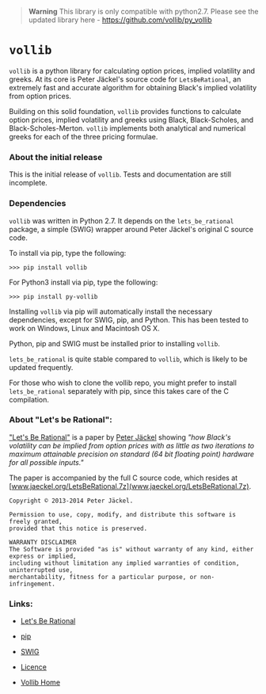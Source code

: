 > **Warning**
> This library is only compatible with python2.7. Please see the updated library here - https://github.com/vollib/py_vollib

# `vollib`

`vollib` is a python library for calculating option prices, 
implied volatility and greeks. At its core is Peter Jäckel's 
source code for `LetsBeRational`, an extremely fast and accurate algorithm 
for obtaining Black's implied volatility from option prices.

Building on this solid foundation, `vollib` provides functions 
to calculate option prices, implied volatility and greeks using 
Black, Black-Scholes, and Black-Scholes-Merton. `vollib` 
implements both analytical and numerical greeks for each of the three pricing formulae.

### About the initial release

This is the initial release of `vollib`.  Tests and documentation are still incomplete.

### Dependencies

`vollib` was written in Python 2.7.  It depends on the ```lets_be_rational``` package, a simple (SWIG) wrapper around Peter Jäckel's original C source code.  

To install via pip, type the following:

```
>>> pip install vollib
```

For Python3 install via pip, type the following:

```
>>> pip install py-vollib
```

Installing `vollib` via pip will automatically install the necessary dependencies,
except for SWIG, pip, and Python.  This has been tested to work on Windows, Linux and Macintosh OS X.

Python, pip and SWIG must be installed prior to installing ```vollib```. 


`lets_be_rational` is quite stable compared to `vollib`, which is likely to be updated frequently.

For those who wish to clone the vollib repo, you might prefer to install `lets_be_rational` 
separately with pip, since this takes care of the C compilation.

### About "Let's be Rational":

["Let's Be Rational"](http://www.pjaeckel.webspace.virginmedia.com/LetsBeRational.pdf) is a paper by [Peter Jäckel](http://jaeckel.org) showing *"how Black's volatility can be implied from option prices with as little as two iterations to maximum attainable precision on standard (64 bit floating point) hardware for all possible inputs."*

The paper is accompanied by the full C source code, which resides at [www.jaeckel.org/LetsBeRational.7z](www.jaeckel.org/LetsBeRational.7z).

```
Copyright © 2013-2014 Peter Jäckel.

Permission to use, copy, modify, and distribute this software is freely granted,
provided that this notice is preserved.

WARRANTY DISCLAIMER
The Software is provided "as is" without warranty of any kind, either express or implied,
including without limitation any implied warranties of condition, uninterrupted use,
merchantability, fitness for a particular purpose, or non-infringement.
```

### Links:


  * [Let's Be Rational](http://www.pjaeckel.webspace.virginmedia.com/LetsBeRational.pdf)

  *  [pip](https://pypi.python.org/pypi/pip)

  *  [SWIG](http://www.swig.org/download.html)
  
  * [Licence](http://vollib.org/license)

  * [Vollib Home](http://vollib.org)

